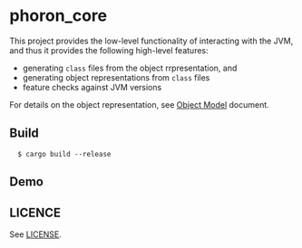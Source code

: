 # phoron_core

This project provides the low-level functionality of interacting with the JVM, and thus it provides the following high-level features:

  - generating `class` files from the object rrpresentation, and
  - generating object representations from `class` files
  - feature checks against JVM versions

For details on the object representation, see [Object Model](doc/object_model.md) document.

## Build

  ```
    $ cargo build --release
  ```

## Demo

## LICENCE

See [LICENSE](LICENSE).
